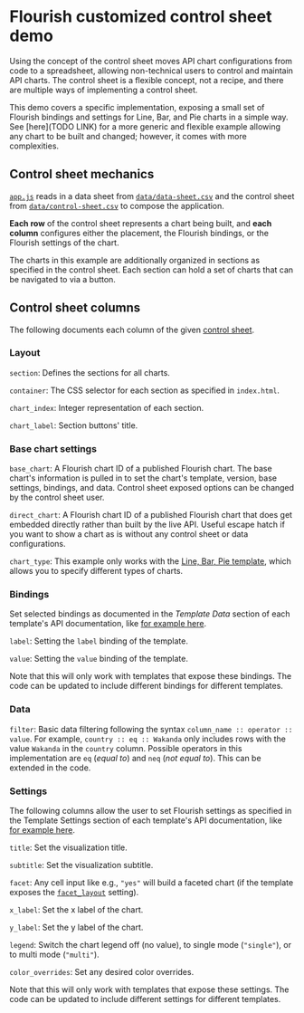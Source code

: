 # Flourish customized control sheet demo

Using the concept of the control sheet moves API chart configurations from code to a spreadsheet, allowing non-technical users to control and maintain API charts. The control sheet is a flexible concept, not a recipe, and there are multiple ways of implementing a control sheet.

This demo covers a specific implementation, exposing a small set of Flourish bindings and settings for Line, Bar, and Pie charts in a simple way. See [here](TODO LINK) for a more generic and flexible example allowing any chart to be built and changed; however, it comes with more complexities.

## Control sheet mechanics

[`app.js`](app.js) reads in a data sheet from [`data/data-sheet.csv`](data/data-sheet.csv) and the control sheet from [`data/control-sheet.csv`](data/control-sheet.csv) to compose the application.

**Each row** of the control sheet represents a chart being built, and **each column** configures either the placement, the Flourish bindings, or the Flourish settings of the chart.

The charts in this example are additionally organized in sections as specified in the control sheet. Each section can hold a set of charts that can be navigated to via a button.

## Control sheet columns

The following documents each column of the given [control sheet](data/control-sheet.csv).

### Layout

`section`: Defines the sections for all charts.

`container`: The CSS selector for each section as specified in `index.html`.

`chart_index`: Integer representation of each section.

`chart_label`: Section buttons' title.

### Base chart settings

`base_chart`: A Flourish chart ID of a published Flourish chart. The base chart's information is pulled in to set the chart's template, version, base settings, bindings, and data. Control sheet exposed options can be changed by the control sheet user.

`direct_chart`: A Flourish chart ID of a published Flourish chart that does get embedded directly rather than built by the live API. Useful escape hatch if you want to show a chart as is without any control sheet or data configurations.

`chart_type`: This example only works with the [Line, Bar, Pie template](https://app.flourish.studio/@flourish/line-bar-pie/24#chart_type), which allows you to specify different types of charts.

### Bindings

Set selected bindings as documented in the _Template Data_ section of each template's API documentation, like [for example here](https://app.flourish.studio/@flourish/line-bar-pie/24#api-template-data-header).

`label`: Setting the `label` binding of the template.

`value`: Setting the `value` binding of the template.

Note that this will only work with templates that expose these bindings. The code can be updated to include different bindings for different templates.

### Data

`filter`: Basic data filtering following the syntax `column_name :: operator :: value`. For example, `country :: eq :: Wakanda` only includes rows with the value `Wakanda` in the `country` column. Possible operators in this implementation are `eq` (_equal to_) and `neq` (_not equal to_). This can be extended in the code.

### Settings

The following columns allow the user to set Flourish settings as specified in the Template Settings section of each template's API documentation, like [for example here](https://app.flourish.studio/@flourish/line-bar-pie/24#api-template-settings-header).

`title`: Set the visualization title.

`subtitle`: Set the visualization subtitle.

`facet`: Any cell input like e.g., `"yes"` will build a faceted chart (if the template exposes the [`facet_layout`](https://app.flourish.studio/@flourish/line-bar-pie/24#facet_layout) setting).

`x_label`: Set the x label of the chart.

`y_label`: Set the y label of the chart.

`legend`: Switch the chart legend off (no value), to single mode (`"single"`), or to multi mode (`"multi"`).

`color_overrides`: Set any desired color overrides.

Note that this will only work with templates that expose these settings. The code can be updated to include different settings for different templates.
